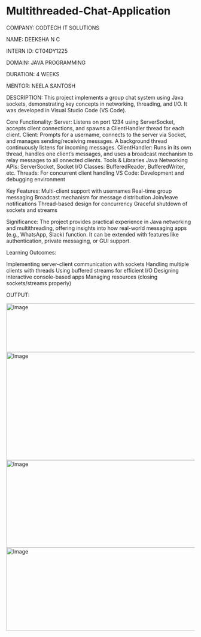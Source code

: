 # Multithreaded-Chat-Application

COMPANY: CODTECH IT SOLUTIONS

NAME: DEEKSHA N C

INTERN ID: CT04DY1225

DOMAIN: JAVA PROGRAMMING

DURATION: 4 WEEKS

MENTOR: NEELA SANTOSH

DESCRIPTION:
This project implements a group chat system using Java sockets, demonstrating key concepts in networking, threading, and I/O. It was developed in Visual Studio Code (VS Code).

Core Functionality:
Server: Listens on port 1234 using ServerSocket, accepts client connections, and spawns a ClientHandler thread for each client.
Client: Prompts for a username, connects to the server via Socket, and manages sending/receiving messages. A background thread continuously listens for incoming messages.
ClientHandler: Runs in its own thread, handles one client’s messages, and uses a broadcast mechanism to relay messages to all onnected clients.
Tools & Libraries
Java Networking APIs: ServerSocket, Socket
I/O Classes: BufferedReader, BufferedWriter, etc.
Threads: For concurrent client handling
VS Code: Development and debugging environment

Key Features:
Multi-client support with usernames
Real-time group messaging
Broadcast mechanism for message distribution
Join/leave notifications
Thread-based design for concurrency
Graceful shutdown of sockets and streams

Significance:
The project provides practical experience in Java networking and multithreading, offering insights into how real-world messaging apps (e.g., WhatsApp, Slack) function. It can be extended with features like authentication, private messaging, or GUI support.

Learning Outcomes:

Implementing server-client communication with sockets
Handling multiple clients with threads
Using buffered streams for efficient I/O
Designing interactive console-based apps
Managing resources (closing sockets/streams properly)

OUTPUT:


<img width="576" height="130" alt="Image" src="https://github.com/user-attachments/assets/fbf5ae73-4b8b-4214-b675-751ee66832f6" />

<img width="724" height="288" alt="Image" src="https://github.com/user-attachments/assets/a2a47c67-8e2a-4395-a360-6d97944c073f" />

<img width="715" height="233" alt="Image" src="https://github.com/user-attachments/assets/652ddb40-4e2a-422e-bc7a-4be6a46e6a92" />

<img width="727" height="222" alt="Image" src="https://github.com/user-attachments/assets/9ea1eca7-cb4c-4b55-88bd-7a46b8bc7525" />
